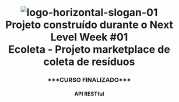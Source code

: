 <h1 align="center">
  <br>
  <img src="https://i.ibb.co/Z2p4KXB/1-h3-Sab-Tiv6-Duw9s-Zn-DE0-Kg.jpg" alt="logo-horizontal-slogan-01" border="0">
  <br>
  Projeto construído durante o Next Level Week #01
  <br/>
  Ecoleta - Projeto marketplace de coleta de resíduos
  <br>
</h1>

<h3 align="center">***CURSO FINALIZADO***</h3>
<h4 align="center">API RESTful</h4>
